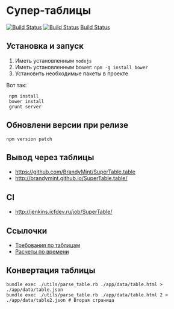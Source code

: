 Супер-таблицы
=============

[![Build Status](http://jenkins.icfdev.ru/buildStatus/icon?job=SuperTable)](http://jenkins.icfdev.ru/job/SuperTable/)
[![Build Status](http://jenkins.icfdev.ru/job/SuperTable/badge/icon)](http://jenkins.icfdev.ru/job/SuperTable/)
[Build Status](http://jenkins.icfdev.ru/job/SuperTable/badge/icon)

Установка и запуск
--

1. Иметь установленным `nodejs`
2. Иметь установленным bower: `npm -g install bower`
3. Установить необходимые пакеты в проекте

Вот так:

     npm install
     bower install
     grunt server


Обновлени версии при релизе
--

    npm version patch
    
    
Вывод через таблицы
--

* https://github.com/BrandyMint/SuperTable.table
* http://brandymint.github.io/SuperTable.table/


CI
--

* http://jenkins.icfdev.ru/job/SuperTable/
    
    
Ссылочки
--

* [Требования по таблицам](https://docs.google.com/document/d/1HaSXBDeTPiObSU9t-4Bn6tahMwEWLX8XIE-HnxtWkbU/edit?disco=AAAAAHuGPJE#)
* [Расчеты по времени](https://docs.google.com/spreadsheet/ccc?key=0ArR1ApxjK8jPdGZIR1Utby1sbE9vNVZYTndhVlIweFE#gid=0)


Конвертация таблицы
-------------------

    bundle exec ./utils/parse_table.rb ./app/data/table.html > ./app/data/table.json
    bundle exec ./utils/parse_table.rb ./app/data/table.html 2 > ./app/data/table2.json # Вторая страница

